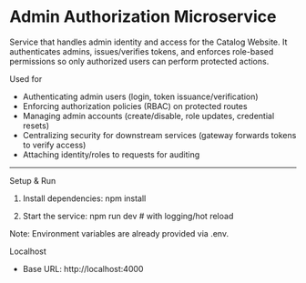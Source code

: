 # Admin Authorization Microservice

Service that handles admin identity and access for the Catalog Website.
It authenticates admins, issues/verifies tokens, and enforces role-based permissions so only authorized users can perform protected actions.

Used for
- Authenticating admin users (login, token issuance/verification)
- Enforcing authorization policies (RBAC) on protected routes
- Managing admin accounts (create/disable, role updates, credential resets)
- Centralizing security for downstream services (gateway forwards tokens to verify access)
- Attaching identity/roles to requests for auditing

---

Setup & Run
1. Install dependencies:
   npm install

2. Start the service:
   npm run dev   # with logging/hot reload

Note: Environment variables are already provided via .env.

Localhost
- Base URL: http://localhost:4000
